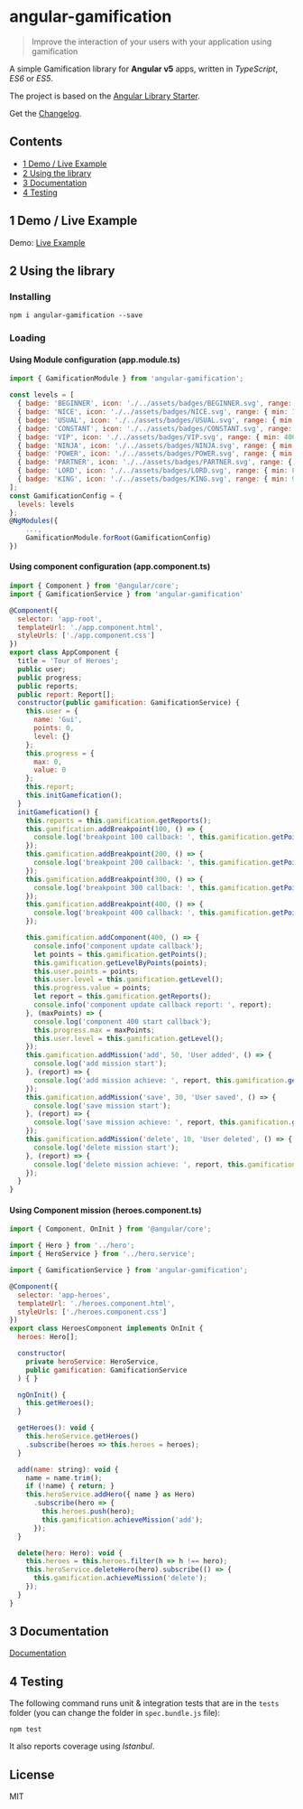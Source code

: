 # angular-gamification
>Improve the interaction of your users with your application using gamification

A simple Gamification library for **Angular v5** apps, written in _TypeScript_, _ES6_ or _ES5_.

The project is based on the [Angular Library Starter](https://github.com/robisim74/angular-library-starter).

Get the [Changelog](https://github.com/guiseek/angular-gamification/blob/master/CHANGELOG.md).

## Contents
* [1 Demo / Live Example](#1)
* [2 Using the library](#2)
* [3 Documentation](#3)
* [4 Testing](#4)

## <a name="1"></a>1 Demo / Live Example
Demo: [Live Example](http://guiseek.js.org/angular-gamification-demo/)

## <a name="2"></a>2 Using the library
### Installing
```Shell
npm i angular-gamification --save 
```
### Loading
#### Using Module configuration (app.module.ts)
```JavaScript
import { GamificationModule } from 'angular-gamification';

const levels = [
  { badge: 'BEGINNER', icon: './../assets/badges/BEGINNER.svg', range: { min: 1, max: 99 } },
  { badge: 'NICE', icon: './../assets/badges/NICE.svg', range: { min: 100, max: 199 } },
  { badge: 'USUAL', icon: './../assets/badges/USUAL.svg', range: { min: 200, max: 299 } },
  { badge: 'CONSTANT', icon: './../assets/badges/CONSTANT.svg', range: { min: 300, max: 399 } },
  { badge: 'VIP', icon: './../assets/badges/VIP.svg', range: { min: 400, max: 499 } },
  { badge: 'NINJA', icon: './../assets/badges/NINJA.svg', range: { min: 500, max: 599 } },
  { badge: 'POWER', icon: './../assets/badges/POWER.svg', range: { min: 600, max: 699 } },
  { badge: 'PARTNER', icon: './../assets/badges/PARTNER.svg', range: { min: 700, max: 799 } },
  { badge: 'LORD', icon: './../assets/badges/LORD.svg', range: { min: 800, max: 899 } },
  { badge: 'KING', icon: './../assets/badges/KING.svg', range: { min: 900, max: 999 } }
];
const GamificationConfig = {
  levels: levels
};
@NgModules({
    ...,
    GamificationModule.forRoot(GamificationConfig)
})
```

#### Using component configuration (app.component.ts)
```JavaScript
import { Component } from '@angular/core';
import { GamificationService } from 'angular-gamification'

@Component({
  selector: 'app-root',
  templateUrl: './app.component.html',
  styleUrls: ['./app.component.css']
})
export class AppComponent {
  title = 'Tour of Heroes';
  public user;
  public progress;
  public reports;
  public report: Report[];
  constructor(public gamification: GamificationService) {
    this.user = {
      name: 'Gui',
      points: 0,
      level: {}
    };
    this.progress = {
      max: 0,
      value: 0
    };
    this.report;
    this.initGamefication();
  }
  initGamefication() {
    this.reports = this.gamification.getReports();
    this.gamification.addBreakpoint(100, () => {
      console.log('breakpoint 100 callback: ', this.gamification.getPoints());
    });
    this.gamification.addBreakpoint(200, () => {
      console.log('breakpoint 200 callback: ', this.gamification.getPoints());
    });
    this.gamification.addBreakpoint(300, () => {
      console.log('breakpoint 300 callback: ', this.gamification.getPoints());
    });
    this.gamification.addBreakpoint(400, () => {
      console.log('breakpoint 400 callback: ', this.gamification.getPoints());
    });

    this.gamification.addComponent(400, () => {
      console.info('component update callback');
      let points = this.gamification.getPoints();
      this.gamification.getLevelByPoints(points);
      this.user.points = points;
      this.user.level = this.gamification.getLevel();
      this.progress.value = points;
      let report = this.gamification.getReports();
      console.info('component update callback report: ', report);
    }, (maxPoints) => {
      console.log('component 400 start callback');
      this.progress.max = maxPoints;
      this.user.level = this.gamification.getLevel();
    });
    this.gamification.addMission('add', 50, 'User added', () => {
      console.log('add mission start');
    }, (report) => {
      console.log('add mission achieve: ', report, this.gamification.getPoints());
    });
    this.gamification.addMission('save', 30, 'User saved', () => {
      console.log('save mission start');
    }, (report) => {
      console.log('save mission achieve: ', report, this.gamification.getPoints());
    });
    this.gamification.addMission('delete', 10, 'User deleted', () => {
      console.log('delete mission start');
    }, (report) => {
      console.log('delete mission achieve: ', report, this.gamification.getPoints());
    });
  }
}
```

#### Using Component mission (heroes.component.ts)
```JavaScript
import { Component, OnInit } from '@angular/core';

import { Hero } from '../hero';
import { HeroService } from '../hero.service';

import { GamificationService } from 'angular-gamification';

@Component({
  selector: 'app-heroes',
  templateUrl: './heroes.component.html',
  styleUrls: ['./heroes.component.css']
})
export class HeroesComponent implements OnInit {
  heroes: Hero[];

  constructor(
    private heroService: HeroService,
    public gamification: GamificationService
  ) { }

  ngOnInit() {
    this.getHeroes();
  }

  getHeroes(): void {
    this.heroService.getHeroes()
    .subscribe(heroes => this.heroes = heroes);
  }

  add(name: string): void {
    name = name.trim();
    if (!name) { return; }
    this.heroService.addHero({ name } as Hero)
      .subscribe(hero => {
        this.heroes.push(hero);
        this.gamification.achieveMission('add');
      });
  }

  delete(hero: Hero): void {
    this.heroes = this.heroes.filter(h => h !== hero);
    this.heroService.deleteHero(hero).subscribe(() => {
      this.gamification.achieveMission('delete');
    });
  }
}
```

## <a name="3"></a>3 Documentation
[Documentation](http://guiseek.js.org/angular-gamification/)

## <a name="4"></a>4 Testing
The following command runs unit & integration tests that are in the `tests` folder (you can change the folder in `spec.bundle.js` file):
```Shell
npm test 
```
It also reports coverage using _Istanbul_.

## License
MIT
